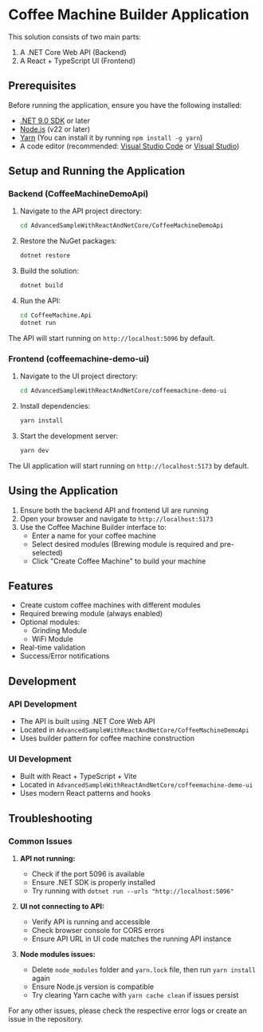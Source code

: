 # Coffee Machine Builder Application

This solution consists of two main parts:

1. A .NET Core Web API (Backend)
2. A React + TypeScript UI (Frontend)

## Prerequisites

Before running the application, ensure you have the following installed:

- [.NET 9.0 SDK](https://dotnet.microsoft.com/download/dotnet/9.0) or later
- [Node.js](https://nodejs.org/) (v22 or later)
- [Yarn](https://yarnpkg.com/getting-started/install) (You can install it by running `npm install -g yarn`)
- A code editor (recommended: [Visual Studio Code](https://code.visualstudio.com/) or [Visual Studio](https://visualstudio.microsoft.com/))

## Setup and Running the Application

### Backend (CoffeeMachineDemoApi)

1. Navigate to the API project directory:

   ```bash
   cd AdvancedSampleWithReactAndNetCore/CoffeeMachineDemoApi
   ```

2. Restore the NuGet packages:

   ```bash
   dotnet restore
   ```

3. Build the solution:

   ```bash
   dotnet build
   ```

4. Run the API:
   ```bash
   cd CoffeeMachine.Api
   dotnet run
   ```

The API will start running on `http://localhost:5096` by default.

### Frontend (coffeemachine-demo-ui)

1. Navigate to the UI project directory:

   ```bash
   cd AdvancedSampleWithReactAndNetCore/coffeemachine-demo-ui
   ```

2. Install dependencies:

   ```bash
   yarn install
   ```

3. Start the development server:
   ```bash
   yarn dev
   ```

The UI application will start running on `http://localhost:5173` by default.

## Using the Application

1. Ensure both the backend API and frontend UI are running
2. Open your browser and navigate to `http://localhost:5173`
3. Use the Coffee Machine Builder interface to:
   - Enter a name for your coffee machine
   - Select desired modules (Brewing module is required and pre-selected)
   - Click "Create Coffee Machine" to build your machine

## Features

- Create custom coffee machines with different modules
- Required brewing module (always enabled)
- Optional modules:
  - Grinding Module
  - WiFi Module
- Real-time validation
- Success/Error notifications

## Development

### API Development

- The API is built using .NET Core Web API
- Located in `AdvancedSampleWithReactAndNetCore/CoffeeMachineDemoApi`
- Uses builder pattern for coffee machine construction

### UI Development

- Built with React + TypeScript + Vite
- Located in `AdvancedSampleWithReactAndNetCore/coffeemachine-demo-ui`
- Uses modern React patterns and hooks

## Troubleshooting

### Common Issues

1. **API not running:**

   - Check if the port 5096 is available
   - Ensure .NET SDK is properly installed
   - Try running with `dotnet run --urls "http://localhost:5096"`

2. **UI not connecting to API:**

   - Verify API is running and accessible
   - Check browser console for CORS errors
   - Ensure API URL in UI code matches the running API instance

3. **Node modules issues:**
   - Delete `node_modules` folder and `yarn.lock` file, then run `yarn install` again
   - Ensure Node.js version is compatible
   - Try clearing Yarn cache with `yarn cache clean` if issues persist

For any other issues, please check the respective error logs or create an issue in the repository.
